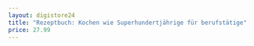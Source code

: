 ```yaml
---
layout: digistore24
title: "Rezeptbuch: Kochen wie Superhundertjährige für berufstätige"
price: 27.99
---
```

